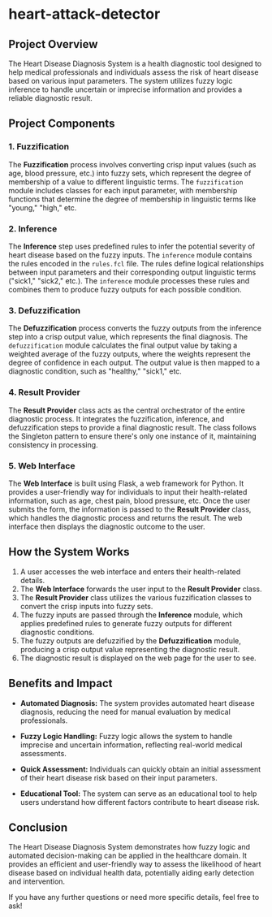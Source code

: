 # heart-attack-detector

## Project Overview

The Heart Disease Diagnosis System is a health diagnostic tool designed to help medical professionals and individuals assess the risk of heart disease based on various input parameters. The system utilizes fuzzy logic inference to handle uncertain or imprecise information and provides a reliable diagnostic result.

## Project Components

### 1. **Fuzzification**

The **Fuzzification** process involves converting crisp input values (such as age, blood pressure, etc.) into fuzzy sets, which represent the degree of membership of a value to different linguistic terms. The `fuzzification` module includes classes for each input parameter, with membership functions that determine the degree of membership in linguistic terms like "young," "high," etc.

### 2. **Inference**

The **Inference** step uses predefined rules to infer the potential severity of heart disease based on the fuzzy inputs. The `inference` module contains the rules encoded in the `rules.fcl` file. The rules define logical relationships between input parameters and their corresponding output linguistic terms ("sick1," "sick2," etc.). The `inference` module processes these rules and combines them to produce fuzzy outputs for each possible condition.

### 3. **Defuzzification**

The **Defuzzification** process converts the fuzzy outputs from the inference step into a crisp output value, which represents the final diagnosis. The `defuzzification` module calculates the final output value by taking a weighted average of the fuzzy outputs, where the weights represent the degree of confidence in each output. The output value is then mapped to a diagnostic condition, such as "healthy," "sick1," etc.

### 4. **Result Provider**

The **Result Provider** class acts as the central orchestrator of the entire diagnostic process. It integrates the fuzzification, inference, and defuzzification steps to provide a final diagnostic result. The class follows the Singleton pattern to ensure there's only one instance of it, maintaining consistency in processing.

### 5. **Web Interface**

The **Web Interface** is built using Flask, a web framework for Python. It provides a user-friendly way for individuals to input their health-related information, such as age, chest pain, blood pressure, etc. Once the user submits the form, the information is passed to the **Result Provider** class, which handles the diagnostic process and returns the result. The web interface then displays the diagnostic outcome to the user.

## How the System Works

1. A user accesses the web interface and enters their health-related details.
2. The **Web Interface** forwards the user input to the **Result Provider** class.
3. The **Result Provider** class utilizes the various fuzzification classes to convert the crisp inputs into fuzzy sets.
4. The fuzzy inputs are passed through the **Inference** module, which applies predefined rules to generate fuzzy outputs for different diagnostic conditions.
5. The fuzzy outputs are defuzzified by the **Defuzzification** module, producing a crisp output value representing the diagnostic result.
6. The diagnostic result is displayed on the web page for the user to see.

## Benefits and Impact

- **Automated Diagnosis:** The system provides automated heart disease diagnosis, reducing the need for manual evaluation by medical professionals.
  
- **Fuzzy Logic Handling:** Fuzzy logic allows the system to handle imprecise and uncertain information, reflecting real-world medical assessments.
  
- **Quick Assessment:** Individuals can quickly obtain an initial assessment of their heart disease risk based on their input parameters.
  
- **Educational Tool:** The system can serve as an educational tool to help users understand how different factors contribute to heart disease risk.

## Conclusion

The Heart Disease Diagnosis System demonstrates how fuzzy logic and automated decision-making can be applied in the healthcare domain. It provides an efficient and user-friendly way to assess the likelihood of heart disease based on individual health data, potentially aiding early detection and intervention.

If you have any further questions or need more specific details, feel free to ask!
